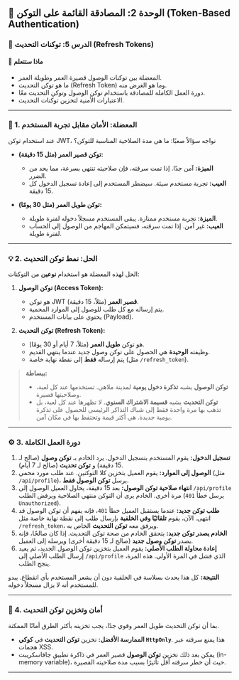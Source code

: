 ## 🔑 الوحدة 2: المصادقة القائمة على التوكن (Token-Based Authentication)

### 📘 الدرس 5: توكنات التحديث (Refresh Tokens)

#### 🧠 **ماذا ستتعلم**
* المعضلة بين توكنات الوصول قصيرة العمر وطويلة العمر.
* ما هو توكن التحديث (Refresh Token) وما هو الغرض منه.
* دورة العمل الكاملة للمصادقة باستخدام توكن الوصول وتوكن التحديث معًا.
* الاعتبارات الأمنية لتخزين توكنات التحديث.

---
### 🤔 1. المعضلة: الأمان مقابل تجربة المستخدم
عند استخدام توكن JWT، نواجه سؤالاً صعبًا: ما هي مدة الصلاحية المناسبة للتوكن؟

* **توكن قصير العمر (مثل 15 دقيقة):**
    * **الميزة:** آمن جدًا. إذا تمت سرقته، فإن صلاحيته تنتهي بسرعة، مما يحد من الضرر.
    * **العيب:** تجربة مستخدم سيئة. سيضطر المستخدم إلى إعادة تسجيل الدخول كل 15 دقيقة.

* **توكن طويل العمر (مثل 30 يومًا):**
    * **الميزة:** تجربة مستخدم ممتازة. يبقى المستخدم مسجلاً دخوله لفترة طويلة.
    * **العيب:** غير آمن. إذا تمت سرقته، فسيتمكن المهاجم من الوصول إلى الحساب لفترة طويلة.

---
### 💡 2. الحل: نمط توكن التحديث
الحل لهذه المعضلة هو استخدام **نوعين** من التوكنات:

1.  **توكن الوصول (Access Token):**
    * هو توكن JWT **قصير العمر** (مثلاً، 15 دقيقة).
    * يتم إرساله مع كل طلب للوصول إلى الموارد المحمية.
    * يحتوي على بيانات المستخدم (Payload).

2.  **توكن التحديث (Refresh Token):**
    * هو توكن **طويل العمر** (مثلاً، 7 أيام أو 30 يومًا).
    * وظيفته **الوحيدة** هي الحصول على توكن وصول جديد عندما ينتهي القديم.
    * يتم إرساله **فقط** إلى نقطة نهاية خاصة (مثل `/refresh_token`).

> **ببساطة:**
> * **توكن الوصول** يشبه **تذكرة دخول يومية** لمدينة ملاهي. تستخدمها عند كل لعبة، وصلاحيتها قصيرة.
> * **توكن التحديث** يشبه **قسيمة الاشتراك السنوي**. لا تظهرها عند كل لعبة، بل تذهب بها مرة واحدة فقط إلى شباك التذاكر الرئيسي للحصول على تذكرة يومية جديدة. هي أكثر قيمة وتحتفظ بها في مكان آمن.

---
### ⚙️ 3. دورة العمل الكاملة
1.  **تسجيل الدخول:** يقوم المستخدم بتسجيل الدخول. يرد الخادم بـ **توكن وصول** (صالح لـ 15 دقيقة) و **توكن تحديث** (صالح لـ 7 أيام).
2.  **الوصول إلى الموارد:** يقوم العميل بتخزين كلا التوكنين. عند طلب مورد محمي (مثل `/api/profile`)، يرسل **توكن الوصول فقط**.
3.  **انتهاء صلاحية توكن الوصول:** بعد 15 دقيقة، يحاول العميل الوصول إلى `/api/profile` مرة أخرى. الخادم يرى أن التوكن منتهي الصلاحية ويرفض الطلب (يرسل خطأ `401 Unauthorized`).
4.  **طلب توكن جديد:** عندما يستقبل العميل خطأ `401`، فإنه يفهم أن توكن الوصول قد انتهى. الآن، يقوم **تلقائيًا وفي الخلفية** بإرسال طلب إلى نقطة نهاية خاصة مثل `/refresh_token`، ويرفق معه **توكن التحديث** الخاص به.
5.  **الخادم يصدر توكن جديد:** يتحقق الخادم من صحة توكن التحديث. إذا كان صالحًا، فإنه يصدر **توكن وصول جديد** (صالح لـ 15 دقيقة أخرى) ويرسله إلى العميل.
6.  **إعادة محاولة الطلب الأصلي:** يقوم العميل بتخزين توكن الوصول الجديد، ثم يعيد إرسال الطلب الأصلي إلى `/api/profile` الذي فشل في المرة الأولى. هذه المرة، ينجح الطلب.

**النتيجة:** كل هذا يحدث بسلاسة في الخلفية دون أن يشعر المستخدم بأي انقطاع. يبدو للمستخدم أنه لا يزال مسجلاً دخوله.

---
### 🔐 4. أمان وتخزين توكن التحديث
بما أن توكن التحديث طويل العمر وقوي جدًا، يجب تخزينه بأكثر الطرق أمانًا الممكنة.

* **الممارسة الأفضل:** تخزين **توكن التحديث** في **كوكي `HttpOnly`**. هذا يمنع سرقته عبر هجمات XSS.
* يمكن بعد ذلك تخزين **توكن الوصول** قصير العمر في ذاكرة تطبيق جافاسكريبت (in-memory variable)، حيث أن خطر سرقته أقل تأثيرًا بسبب مدة صلاحيته القصيرة.

---
